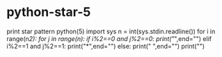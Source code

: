 # python-star-5
print star pattern python(5)
import sys
n = int(sys.stdin.readline())
for i in range(n*2):
    for j in range(n):
        if i%2==0 and j%2==0:
            print("*",end="")
        elif i%2==1 and j%2==1:
            print("*",end="")
        else:
            print(" ",end="")
    print("")
